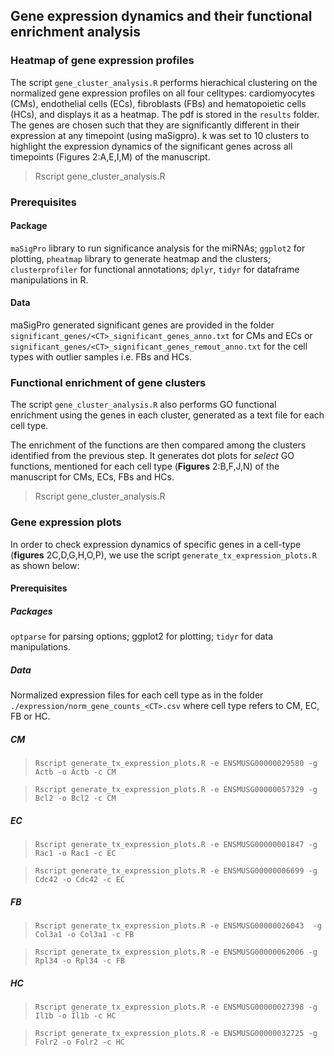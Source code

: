 ## Gene expression dynamics and their functional enrichment analysis

### Heatmap of gene expression profiles

The script `gene_cluster_analysis.R` performs hierachical clustering on the normalized gene expression profiles on all four celltypes: cardiomyocytes (CMs), endothelial cells (ECs), fibroblasts (FBs) and hematopoietic cells (HCs), and displays it as a heatmap. The pdf is stored in the `results` folder. The genes are chosen such that they are significantly different in their expression at any timepoint (using maSigpro). k was set to 10 clusters to highlight the expression dynamics of the significant genes across all timepoints (Figures 2:A,E,I,M) of the manuscript.

> Rscript gene_cluster_analysis.R


### Prerequisites


#### Package

`maSigPro` library to run significance analysis for the miRNAs; `ggplot2` for plotting, `pheatmap` library to generate heatmap and the clusters; `clusterprofiler` for functional annotations; `dplyr`, `tidyr` for dataframe manipulations in R.

#### Data

maSigPro generated significant genes are provided in the folder `significant_genes/<CT>_significant_genes_anno.txt` for CMs and ECs or `significant_genes/<CT>_significant_genes_remout_anno.txt` for the cell types with outlier samples i.e. FBs and HCs.


### Functional enrichment of gene clusters

The script `gene_cluster_analysis.R` also performs GO functional enrichment using the genes in each cluster, generated as a text file for each cell type.

The enrichment of the functions are then compared among the clusters identified from the previous step. It generates dot plots for *select* GO functions, mentioned for each cell type (**Figures** 2:B,F,J,N) of the manuscript for CMs, ECs, FBs and HCs.

> Rscript gene_cluster_analysis.R

### Gene expression plots 

In order to check expression dynamics of specific genes in a cell-type (**figures** 2C,D,G,H,O,P), we use the script `generate_tx_expression_plots.R` as shown below:

#### Prerequisites

##### Packages

`optparse` for parsing options; ggplot2 for plotting; `tidyr` for data manipulations.

##### Data

Normalized expression files for each cell type as in the folder `./expression/norm_gene_counts_<CT>.csv` where cell type refers to CM, EC, FB or HC.

##### CM
>`Rscript generate_tx_expression_plots.R -e ENSMUSG00000029580 -g Actb -o Actb -c CM`

>`Rscript generate_tx_expression_plots.R -e ENSMUSG00000057329 -g Bcl2 -o Bcl2 -c CM`

##### EC
>`Rscript generate_tx_expression_plots.R -e ENSMUSG00000001847 -g Rac1 -o Rac1 -c EC`

>`Rscript generate_tx_expression_plots.R -e ENSMUSG00000006699 -g Cdc42 -o Cdc42 -c EC`

##### FB
>`Rscript generate_tx_expression_plots.R -e ENSMUSG00000026043  -g Col3a1 -o Col3a1 -c FB` 

>`Rscript generate_tx_expression_plots.R -e ENSMUSG00000062006 -g Rpl34 -o Rpl34 -c FB`

##### HC
>`Rscript generate_tx_expression_plots.R -e ENSMUSG00000027398 -g Il1b -o Il1b -c HC`

>`Rscript generate_tx_expression_plots.R -e ENSMUSG00000032725 -g Folr2 -o Folr2 -c HC`

